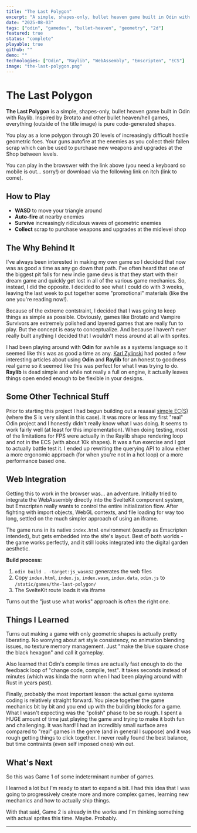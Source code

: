 ```yaml
---
title: "The Last Polygon"
excerpt: "A simple, shapes-only, bullet heaven game built in Odin with Raylib"
date: "2025-08-03"
tags: ["odin", "gamedev", "bullet-heaven", "geometry", "2d"]
featured: true
status: "complete"
playable: true
github: ""
demo: ""
technologies: ["Odin", "Raylib", "WebAssembly", "Emscripten", "ECS"]
image: "the-last-polygon.png"
---
```


# The Last Polygon

**The Last Polygon** is a simple, shapes-only, bullet heaven game built in Odin with Raylib. Inspired by Brotato and other bullet heaven/hell games, everything (outside of the title image) is pure code-generated shapes.

You play as a lone polygon through 20 levels of increasingly difficult hostile geometric foes. Your guns autofire at the enemies as you collect their fallen scrap which can be used to purchase new weapons and upgrades at the Shop between levels.

You can play in the browswer with the link above (you need a keyboard so mobile is out... sorry!) or download via the following link on itch (link to come).

## How to Play

- **WASD** to move your triangle around
- **Auto-fire** at nearby enemies
- **Survive** increasingly ridiculous waves of geometric enemies
- **Collect** scrap to purchase weapons and upgrades at the midlevel shop

## The Why Behind It

I've always been interested in making my own game so I decided that now was as good a time as any go down that path. I've often heard that one of the biggest pit falls for new indie game devs is that they start with their dream game and quickly get lost in all of the various game mechanics. So, instead, I did the opposite. I decided to see what I could do with 3 weeks, leaving the last week to put together some "promotional" materials (like the one you're reading now!).

Because of the extreme contstraint, I decided that I was going to keep things as simple as possible. Obviously, games like Brotato and Vampire Survivors are extremely polished and layered games that are really fun to play. But the concept is easy to conceptualize. And because I haven't ever really built anything I decided that I wouldn't mess around at all with sprites.

I had been playing around with **Odin** for awhile as a systems language so it seemed like this was as good a time as any. [Karl Zylinski](https://zylinski.se/) had posted a few interesting articles about using **Odin** and **Raylib** for an honest to goodness real game so it seemed like this was perfect for what I was trying to do. **Raylib** is dead simple and while not really a full on engine, it actually leaves things open ended enough to be flexible in your designs.

## Some Other Technical Stuff

Prior to starting this project I had begun building out a reaaaal [simple EC(S)](https://www.natewilson.co/projects/raven-ecs) (where the S is very silent in this case). It was more or less my first "real" Odin project and I honestly didn't really know what I was doing. It seems to work fairly well (at least for this implementation). When doing testing, most of the limitations for FPS were actually in the Raylib shape rendering loop and not in the ECS (with about 10k shapes). It was a fun exercise and I got to actually battle test it. I ended up rewriting the querying API to allow either a more ergonomic approach (for when you're not in a hot loop) or a more performance based one.

## Web Integration

Getting this to work in the browser was... an adventure. Initially tried to integrate the WebAssembly directly into the SvelteKit component system, but Emscripten really wants to control the entire initialization flow. After fighting with import objects, WebGL contexts, and file loading for way too long, settled on the much simpler approach of using an iframe.

The game runs in its native `index.html` environment (exactly as Emscripten intended), but gets embedded into the site's layout. Best of both worlds - the game works perfectly, and it still looks integrated into the digital garden aesthetic.

**Build process:**
1. `odin build . -target:js_wasm32` generates the web files
2. Copy `index.html`, `index.js`, `index.wasm`, `index.data`, `odin.js` to `/static/games/the-last-polygon/`
3. The SvelteKit route loads it via iframe

Turns out the "just use what works" approach is often the right one.

## Things I Learned

Turns out making a game with only geometric shapes is actually pretty liberating. No worrying about art style consistency, no animation blending issues, no texture memory management. Just "make the blue square chase the black hexagon" and call it gameplay.

Also learned that Odin's compile times are actually fast enough to do the feedback loop of "change code, compile, test". It takes seconds instead of minutes (which was kinda the norm when I had been playing around with Rust in years past).

Finally, probably the most important lesson: the actual game systems coding is relatively straight forward. You piece together the game mechanics bit by bit and you end up with the building blocks for a game. What I wasn't expecting was the "polish" phase to be so rough. I spent a HUGE amount of time just playing the game and trying to make it both fun and challenging. It was hard! I had an incredibly small surface area compared to "real" games in the genre (and in general I suppose) and it was rough getting things to click together. I never really found the best balance, but time contraints (even self imposed ones) win out.

## What's Next

So this was Game 1 of some indeterminant number of games. 

I learned a lot but I'm ready to start to expand a bit. I had this idea that I was going to progressively create more and more complex games, learning new mechanics and how to actually ship things.

With that said, Game 2 is already in the works and I'm thinking something with actual sprites this time. Maybe. Probably.

---